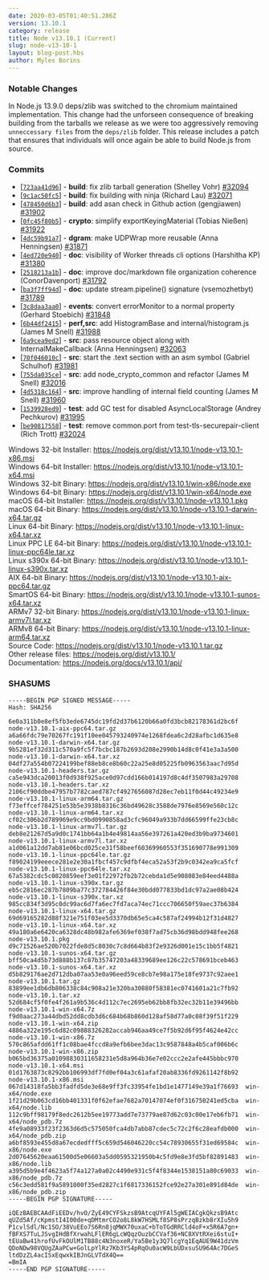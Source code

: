 ```yaml
---
date: 2020-03-05T01:40:51.286Z
version: 13.10.1
category: release
title: Node v13.10.1 (Current)
slug: node-v13-10-1
layout: blog-post.hbs
author: Myles Borins
---
```


### Notable Changes

In Node.js 13.9.0 deps/zlib was switched to the chromium maintained implementation. This change
had the unforseen consequence of breaking building from the tarballs we release as we were too
aggressively removing `unneccessary files` from the `deps/zlib` folder. This release includes
a patch that ensures that individuals will once again be able to build Node.js from source.

### Commits

- [[`723aa41d96`](https://github.com/nodejs/node/commit/723aa41d96)] - **build**: fix zlib tarball generation (Shelley Vohr) [#32094](https://github.com/nodejs/node/pull/32094)
- [[`9c1ac50fc5`](https://github.com/nodejs/node/commit/9c1ac50fc5)] - **build**: fix building with ninja (Richard Lau) [#32071](https://github.com/nodejs/node/pull/32071)
- [[`478450d6b3`](https://github.com/nodejs/node/commit/478450d6b3)] - **build**: add asan check in Github action (gengjiawen) [#31902](https://github.com/nodejs/node/pull/31902)
- [[`0fc45f80b5`](https://github.com/nodejs/node/commit/0fc45f80b5)] - **crypto**: simplify exportKeyingMaterial (Tobias Nießen) [#31922](https://github.com/nodejs/node/pull/31922)
- [[`4dc59b91a7`](https://github.com/nodejs/node/commit/4dc59b91a7)] - **dgram**: make UDPWrap more reusable (Anna Henningsen) [#31871](https://github.com/nodejs/node/pull/31871)
- [[`4ed720e940`](https://github.com/nodejs/node/commit/4ed720e940)] - **doc**: visibility of Worker threads cli options (Harshitha KP) [#31380](https://github.com/nodejs/node/pull/31380)
- [[`2518213a1b`](https://github.com/nodejs/node/commit/2518213a1b)] - **doc**: improve doc/markdown file organization coherence (ConorDavenport) [#31792](https://github.com/nodejs/node/pull/31792)
- [[`ba3f7ff94d`](https://github.com/nodejs/node/commit/ba3f7ff94d)] - **doc**: update stream.pipeline() signature (vsemozhetbyt) [#31789](https://github.com/nodejs/node/pull/31789)
- [[`3c8daa3aa0`](https://github.com/nodejs/node/commit/3c8daa3aa0)] - **events**: convert errorMonitor to a normal property (Gerhard Stoebich) [#31848](https://github.com/nodejs/node/pull/31848)
- [[`6b44df2415`](https://github.com/nodejs/node/commit/6b44df2415)] - **perf,src**: add HistogramBase and internal/histogram.js (James M Snell) [#31988](https://github.com/nodejs/node/pull/31988)
- [[`6a9cea9ed2`](https://github.com/nodejs/node/commit/6a9cea9ed2)] - **src**: pass resource object along with InternalMakeCallback (Anna Henningsen) [#32063](https://github.com/nodejs/node/pull/32063)
- [[`70f046010c`](https://github.com/nodejs/node/commit/70f046010c)] - **src**: start the .text section with an asm symbol (Gabriel Schulhof) [#31981](https://github.com/nodejs/node/pull/31981)
- [[`755da035ce`](https://github.com/nodejs/node/commit/755da035ce)] - **src**: add node_crypto_common and refactor (James M Snell) [#32016](https://github.com/nodejs/node/pull/32016)
- [[`4d5318c164`](https://github.com/nodejs/node/commit/4d5318c164)] - **src**: improve handling of internal field counting (James M Snell) [#31960](https://github.com/nodejs/node/pull/31960)
- [[`1539928ed9`](https://github.com/nodejs/node/commit/1539928ed9)] - **test**: add GC test for disabled AsyncLocalStorage (Andrey Pechkurov) [#31995](https://github.com/nodejs/node/pull/31995)
- [[`be90817558`](https://github.com/nodejs/node/commit/be90817558)] - **test**: remove common.port from test-tls-securepair-client (Rich Trott) [#32024](https://github.com/nodejs/node/pull/32024)

Windows 32-bit Installer: https://nodejs.org/dist/v13.10.1/node-v13.10.1-x86.msi \
Windows 64-bit Installer: https://nodejs.org/dist/v13.10.1/node-v13.10.1-x64.msi \
Windows 32-bit Binary: https://nodejs.org/dist/v13.10.1/win-x86/node.exe \
Windows 64-bit Binary: https://nodejs.org/dist/v13.10.1/win-x64/node.exe \
macOS 64-bit Installer: https://nodejs.org/dist/v13.10.1/node-v13.10.1.pkg \
macOS 64-bit Binary: https://nodejs.org/dist/v13.10.1/node-v13.10.1-darwin-x64.tar.gz \
Linux 64-bit Binary: https://nodejs.org/dist/v13.10.1/node-v13.10.1-linux-x64.tar.xz \
Linux PPC LE 64-bit Binary: https://nodejs.org/dist/v13.10.1/node-v13.10.1-linux-ppc64le.tar.xz \
Linux s390x 64-bit Binary: https://nodejs.org/dist/v13.10.1/node-v13.10.1-linux-s390x.tar.xz \
AIX 64-bit Binary: https://nodejs.org/dist/v13.10.1/node-v13.10.1-aix-ppc64.tar.gz \
SmartOS 64-bit Binary: https://nodejs.org/dist/v13.10.1/node-v13.10.1-sunos-x64.tar.xz \
ARMv7 32-bit Binary: https://nodejs.org/dist/v13.10.1/node-v13.10.1-linux-armv7l.tar.xz \
ARMv8 64-bit Binary: https://nodejs.org/dist/v13.10.1/node-v13.10.1-linux-arm64.tar.xz \
Source Code: https://nodejs.org/dist/v13.10.1/node-v13.10.1.tar.gz \
Other release files: https://nodejs.org/dist/v13.10.1/ \
Documentation: https://nodejs.org/docs/v13.10.1/api/

### SHASUMS

```
-----BEGIN PGP SIGNED MESSAGE-----
Hash: SHA256

6e0a311b0e8ef5fb3ede6745dc19fd2d37b6120b66a0fd3bcb82178361d2bc6f  node-v13.10.1-aix-ppc64.tar.gz
a6a66fdc79e70267fc191f10ee045793240974e1268fdea6c2d28afbc1d635e8  node-v13.10.1-darwin-x64.tar.gz
9b5281ef32d311c570a9fc5f7bcbc187b2693d208e2990b14d8c0f41e3a3a500  node-v13.10.1-darwin-x64.tar.xz
04df27a554b07224199bef88eb8ce8b60c22a25e8d05225fb0963563aac7d95d  node-v13.10.1-headers.tar.gz
ca5e943dca20013f0d938f925ace0d97cdd166b014197d8c4df3507983a29708  node-v13.10.1-headers.tar.xz
2106cf90ddbe47957b7782caed787cf4927656087d28ec7eb11f0d44c49234e9  node-v13.10.1-linux-arm64.tar.gz
f73effcef784251e53b5e3938b8316c36bd49628c3588de7976e8569e560c12c  node-v13.10.1-linux-arm64.tar.xz
cf02c306b2d789969e9cc9bd0990858ad3cfc96049a933b7dd66599ffe23cb8c  node-v13.10.1-linux-armv7l.tar.gz
deb8e21267d5a9d0c1741bb64a1b4e49814aa56e397261a420ed3b9ba9734601  node-v13.10.1-linux-armv7l.tar.xz
a1d061a12dd7ab81e06bcd025ce31f58beef60369960553f351690778e991309  node-v13.10.1-linux-ppc64le.tar.gz
f89024199eeece281e2e30a1fbcf457c9dfbf4eca52a53f2b9c0342ea9ca5fcf  node-v13.10.1-linux-ppc64le.tar.xz
67a5382cdc5c0820859eef3e01f22972fb2b72cebda1d5e908083e84eed4488a  node-v13.10.1-linux-s390x.tar.gz
eb5c2816ec287b7809ba77c372784426f84e30bdd077833bd1dc97a2ae08b424  node-v13.10.1-linux-s390x.tar.xz
985cc834f3d95c0dc99ac6d7fa6ec7fd7aca74ec71ccc706650f59aec37b6384  node-v13.10.1-linux-x64.tar.gz
69d69165282d88f321e751f03ee5d3370db65e5ca4c587af24994b12f31d4827  node-v13.10.1-linux-x64.tar.xz
49a180a6e6420ca6328dc48b982afe6369ef038f7ad75cb36d98bdd948fee268  node-v13.10.1.pkg
d9c71526ae520b7022fde8d5c8030c7c8d664b83f2e9326d001e15c1bb5f4821  node-v13.10.1-sunos-x64.tar.gz
bff50ca4d5b73d888b137c87b35747203a48339689ee126c22c578691bceb463  node-v13.10.1-sunos-x64.tar.xz
d5b829176ae2d712dba07aa53e0a96eed59ce8cb7e98a175e18fe9737c92aee1  node-v13.10.1.tar.gz
83899ee1db6db806338c84c908a21e320ba30880f58381ec0741601a21c7fb92  node-v13.10.1.tar.xz
52d684cf5f0fe4f261a9b536c4d112c7ec2695eb62bb8fb32ec32b11e39496bb  node-v13.10.1-win-x64.7z
f9d0aac273a44dbd52dd8cdb3d6c684b68b860d128af58d77a0c08f39f51f229  node-v13.10.1-win-x64.zip
4886a322e195c6d82c09888326282accab946aa49ce7f5b92d6f95f4624e42cc  node-v13.10.1-win-x86.7z
570c865afdd61ff1c08bae4fccd8a9efb6bee3dac13c9587848a4b5caf006b6c  node-v13.10.1-win-x86.zip
b065bd36375a01098830311658231e5d8a964b36e7e02ccc2e2afe445bbbc970  node-v13.10.1-x64.msi
01d1763873c8292bb106993df7fd0ef04a3c61afaf20ab8336fd9261142f8b92  node-v13.10.1-x86.msi
067d14318fa5bb3fadfd5de3e68e9ff3fc33954fe1bd1e1477149e39a1f76693  win-x64/node.exe
1f21d29b063cd16bb401331f0f62efae7682a70147074ef0f316750241ed5cba  win-x64/node.lib
112c9bff98179f8edc2612b5ee19773add7e73779ae87d62c03c00e17eb6fb71  win-x64/node_pdb.7z
4fe9a08933f23f2363d6d5c575050fca4db7abb87cdec5c72c2f6c28eafdb000  win-x64/node_pdb.zip
a6bf8593e455d8a67ecdedfff5c659d546046220cc54c78930655f31ed69584c  win-x86/node.exe
2d07645620eaa61500d5e06603a5dd0595321950b4c5fd9e8e3fd5bf82891483  win-x86/node.lib
a395d5b9e4f4623a5f74a127a0a02c4490e931c5f4f8344e1538151a80c69033  win-x86/node_pdb.7z
c56c3edd581f9a5891000f35ed2827c1f6817336152fce92e27a301e891d84de  win-x86/node_pdb.zip
-----BEGIN PGP SIGNATURE-----

iQEzBAEBCAAdFiEEDv/hvO/ZyE49CYFSkzsB9AtcqUYFAl5gWEIACgkQkzsB9Atc
qUZd5Af/cKpmstI4I00de+qDMtmrCO2o8L8kW7HSMLf8SP8sPrzqBzkb8rXIu5h9
P1cvlSdl/Nc1SO/38VuEEo7S6Rn8jqMWX70uxaC+bToTGdRRCld4oF+x5R6A7gn+
fBFXS7TuLJSvgIHdBfXrwahLFlER6gLcWQqzOuzbCCVaf36+NC8XVtRXei6stuI+
tEUaBw41hrofUvFkOUlM1TB88c4N3noxeR/Ya5Be1y3Q7lcgYq1EqAUE9W41dzVm
QDoNDw98VQUgZAaPCw+GolLpYlRz7Kb3YS4pRqOu0acW9LbUDxsuSU964Ac7DGeS
ltdDzZL4acISxEqwxkIBJnGLVTdX4Q==
=BmIA
-----END PGP SIGNATURE-----

```
